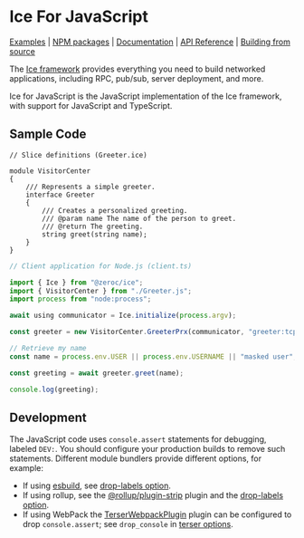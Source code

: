 # Ice For JavaScript

[Examples] | [NPM packages] | [Documentation] | [API Reference] | [Building from source]

The [Ice framework] provides everything you need to build networked applications,
including RPC, pub/sub, server deployment, and more.

Ice for JavaScript is the JavaScript implementation of the Ice framework, with support for JavaScript and TypeScript.

## Sample Code

```slice
// Slice definitions (Greeter.ice)

module VisitorCenter
{
    /// Represents a simple greeter.
    interface Greeter
    {
        /// Creates a personalized greeting.
        /// @param name The name of the person to greet.
        /// @return The greeting.
        string greet(string name);
    }
}
```

```typescript
// Client application for Node.js (client.ts)

import { Ice } from "@zeroc/ice";
import { VisitorCenter } from "./Greeter.js";
import process from "node:process";

await using communicator = Ice.initialize(process.argv);

const greeter = new VisitorCenter.GreeterPrx(communicator, "greeter:tcp -h hello.zeroc.com -p 4061");

// Retrieve my name
const name = process.env.USER || process.env.USERNAME || "masked user";

const greeting = await greeter.greet(name);

console.log(greeting);
```

## Development

The JavaScript code uses `console.assert` statements for debugging, labeled `DEV:`. You should configure your production
builds to remove such statements. Different module bundlers provide different options, for example:

- If using [esbuild], see [drop-labels option][esbuild-drop-labels].
- If using rollup, see the [@rollup/plugin-strip] plugin and the [drop-labels option][strip-drop-labels].
- If using WebPack the [TerserWebpackPlugin] plugin can be configured to drop `console.assert`; see `drop_console` in
[terser options].

[Examples]: https://github.com/zeroc-ice/ice-demos/tree/main/js
[NPM Packages]: ../NIGHTLY.md#ice-for-javascript
[Documentation]: https://docs.zeroc.com/ice/latest/javascript/
[API Reference]: https://code.zeroc.com/ice/main/api/javascript/index.html
[Building from source]: ./BUILDING.md
[Ice framework]: https://github.com/zeroc-ice/ice
[esbuild]: https://esbuild.github.io/
[esbuild-drop-labels]: https://esbuild.github.io/api/#drop-labels
[@rollup/plugin-strip]: https://github.com/rollup/plugins/tree/master/packages/strip
[strip-drop-labels]: https://github.com/rollup/plugins/tree/master/packages/strip#labels
[TerserWebpackPlugin]: https://webpack.js.org/plugins/terser-webpack-plugin/
[terser options]: https://terser.org/docs/options/
